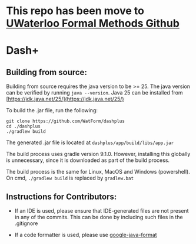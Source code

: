 # This repo has been move to [UWaterloo Formal Methods Github]('https://github.com/WatForm/dashplus')

# Dash+

## Building from source:

Building from source requires the java version to be >= 25. The java version can be verified by running `java --version`. Java 25 can be installed from [https://jdk.java.net/25/](https://jdk.java.net/25/)

To build the .jar file, run the following:

```
git clone https://github.com/WatForm/dashplus
cd ./dashplus
./gradlew build
```

The generated .jar file is located at `dashplus/app/build/libs/app.jar`

The build process uses gradle version 9.1.0. However, installing this globally is unnecessary, since it is downloaded as part of the build process.

The build process is the same for Linux, MacOS and Windows (powershell). On cmd, `./gradlew build` is replaced by `gradlew.bat`


## Instructions for Contributors:

- If an IDE is used, please ensure that IDE-generated files are not present in any of the commits. This can be done by including such files in the .gitignore

- If a code formatter is used, please use [google-java-format](https://github.com/google/google-java-format)



